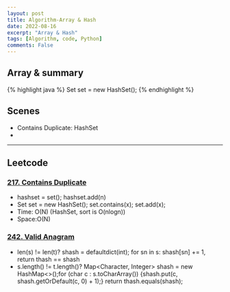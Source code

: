 ```yaml
---
layout: post
title: Algorithm-Array & Hash
date: 2022-08-16
excerpt: "Array & Hash"
tags: [Algorithm, code, Python]
comments: False
---
```


## Array & summary

{% highlight java %}
Set<Integer> set = new HashSet<Integer>();
{% endhighlight %}


## Scenes 
- Contains Duplicate: HashSet
- 
---

## Leetcode
### [217. Contains Duplicate](https://github.com/liangliang1120/leetcode/blob/main/solutions/Hashing_217.py)
- hashset = set(); hashset.add(n)
- Set<Integer> set = new HashSet<Integer>(); set.contains(x); set.add(x);
- Time: O(N) (HashSet, sort is O(nlogn))
- Space:O(N)

### [242. Valid Anagram](https://github.com/liangliang1120/leetcode/blob/main/solutions/0242-Valid-Anagram.py)
- len(s) != len(t)? shash = defaultdict(int); for sn in s: shash[sn] += 1, return thash == shash
- s.length() != t.length()? Map<Character, Integer> shash = new HashMap<>();for (char c : s.toCharArray()) {shash.put(c, shash.getOrDefault(c, 0) + 1);} return thash.equals(shash);


